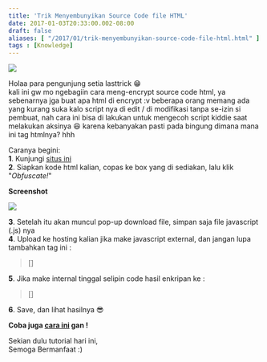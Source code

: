 ```yaml
---
title: 'Trik Menyembunyikan Source Code file HTML'
date: 2017-01-03T20:33:00.002-08:00
draft: false
aliases: [ "/2017/01/trik-menyembunyikan-source-code-file-html.html" ]
tags : [Knowledge]
---
```


[![](https://4.bp.blogspot.com/-8-ItSks9ABk/WGx1S1gQrNI/AAAAAAAABqQ/9jKK4ELffTAiW6ygSxlSusW60LiceJ8MwCLcB/s640/1_008.jpg)](https://4.bp.blogspot.com/-8-ItSks9ABk/WGx1S1gQrNI/AAAAAAAABqQ/9jKK4ELffTAiW6ygSxlSusW60LiceJ8MwCLcB/s1600/1_008.jpg)

  
Holaa para pengunjung setia lasttrick 😁  
kali ini gw mo ngebagiin cara meng-encrypt source code html, ya sebenarnya jga buat apa html di encrypt :v beberapa orang memang ada yang kurang suka kalo script nya di edit / di modifikasi tanpa se-izin si pembuat, nah cara ini bisa di lakukan untuk mengecoh script kiddie saat melakukan aksinya 😆 karena kebanyakan pasti pada bingung dimana mana ini tag htmlnya? hhh  
  
Caranya begini:  
**1**. Kunjungi [situs ini](http://ouo.io/xES0QE)  
**2**. Siapkan kode html kalian, copas ke box yang di sediakan, lalu klik "_Obfuscate!_"  

**Screenshot**

[![](https://3.bp.blogspot.com/-5n9Jc9EdUGo/WGx1SeRD7RI/AAAAAAAABqY/q8v99ovozU0XGofgZVsmfI74BxjU95XEACEw/s640/1_006.jpg)](https://3.bp.blogspot.com/-5n9Jc9EdUGo/WGx1SeRD7RI/AAAAAAAABqY/q8v99ovozU0XGofgZVsmfI74BxjU95XEACEw/s1600/1_006.jpg)

**3**. Setelah itu akan muncul pop-up download file, simpan saja file javascript (.js) nya  
**4**. Upload ke hosting kalian jika make javascript external, dan jangan lupa tambahkan tag ini :  
  

> \[<script language="Javascript" src="sitemu.com/path/hasil-script-tadi.js"></script>\]

  
**5**. Jika make internal tinggal selipin code hasil enkripan ke :  
  

> \[<html><head><script type="text/javascript">Script di dalam file javascript yang di download tadi taruh disini</script>\]

  
**6**. Save, dan lihat hasilnya 😎  
  

**Coba juga [cara ini](http://blog.yuzaway.com/2016/05/cara-encrypt-file-html-ke-javascript.html) gan !**

  
Sekian dulu tutorial hari ini,  
Semoga Bermanfaat :)